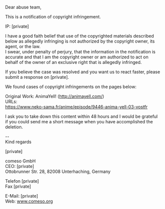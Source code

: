 Dear abuse team,   
   
This is a notification of copyright infringement.   
   
IP: [private]  
   
I have a good faith belief that use of the copyrighted materials described below as allegedly infringing is not authorized by the copyright owner, its agent, or the law.   
I swear, under penalty of perjury, that the information in the notification is accurate and that I am the copyright owner or am authorized to act on behalf of the owner of an exclusive right that is allegedly infringed.   
   
If you believe the case was resolved and you want us to react faster, please submit a response on [private].  
   
We found cases of copyright infringements on the pages below:   
   
Original Work: AnimaYell! (http://animayell.com/)   
URLs:   
https://www.neko-sama.fr/anime/episode/9446-anima-yell-03-vostfr   
   
I ask you to take down this content within 48 hours and I would be grateful if you could send me a short message when you have accomplished the deletion.   
   
--    
Kind regards   
   
[private]  
   
comeso GmbH   
CEO: [private]  
Ottobrunner Str. 28, 82008 Unterhaching, Germany   
   
Telefon [private]   
Fax [private]  
   
E-Mail: [private]  
Web: www.comeso.org   
  
